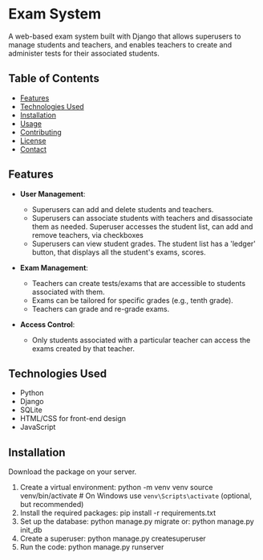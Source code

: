 # Exam System

A web-based exam system built with Django that allows superusers to manage students and teachers, and enables teachers
to create and administer tests for their associated students.

## Table of Contents

- [Features](#features)
- [Technologies Used](#technologies-used)
- [Installation](#installation)
- [Usage](#usage)
- [Contributing](#contributing)
- [License](#license)
- [Contact](#contact)

## Features

- **User Management**:
    - Superusers can add and delete students and teachers.
    - Superusers can associate students with teachers and disassociate them as needed. Superuser accesses the student list, can add and remove teachers, via checkboxes
    - Superusers can view student grades. The student list has a 'ledger' button, that displays all the student's exams, scores. 

- **Exam Management**:
    - Teachers can create tests/exams that are accessible to students associated with them.
    - Exams can be tailored for specific grades (e.g., tenth grade).
    - Teachers can grade and re-grade exams.

- **Access Control**:
    - Only students associated with a particular teacher can access the exams created by that teacher.

## Technologies Used

- Python
- Django
- SQLite
- HTML/CSS for front-end design
- JavaScript

## Installation

Download the package on your server.

1. Create a virtual environment: python -m venv venv
   source venv/bin/activate # On Windows use `venv\Scripts\activate` (optional, but recommended)
2. Install the required packages: pip install -r requirements.txt
3. Set up the database: python manage.py migrate or: python manage.py init_db
4. Create a superuser: python manage.py createsuperuser
5. Run the code: python manage.py runserver

